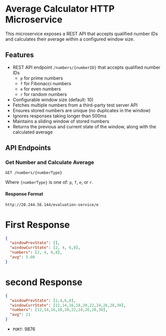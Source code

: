 # Average Calculator HTTP Microservice

This microservice exposes a REST API that accepts qualified number IDs and calculates their average within a configured window size.

## Features

- REST API endpoint `/numbers/{numberID}` that accepts qualified number IDs
  - `p` for prime numbers
  - `f` for Fibonacci numbers
  - `e` for even numbers
  - `r` for random numbers
- Configurable window size (default: 10)
- Fetches multiple numbers from a third-party test server API
- Ensures stored numbers are unique (no duplicates in the window)
- Ignores responses taking longer than 500ms
- Maintains a sliding window of stored numbers
- Returns the previous and current state of the window, along with the calculated average

## API Endpoints

### Get Number and Calculate Average

```
GET /numbers/{numberType}
```

Where `{numberType}` is one of: `p`, `f`, `e`, or `r`.

#### Response Format
```
http://20.244.56.144/evaluation-service/e
```

# First Response
```json
{
  "windowPrevState": [],
  "windowCurrState": [2, 4, 6,8],
  "numbers": [2, 4, 6,8],
  "avg": 5.00
}
```

# second Response
```json
{
  "windowPrevState": [2,4,6,8],
  "windowCurrState": [12,14,16,18,20,22,24,26,28,30],
  "numbers": [12,14,16,18,20,22,24,26,28,30],
  "avg": 21
}
```

- `PORT`:  9876